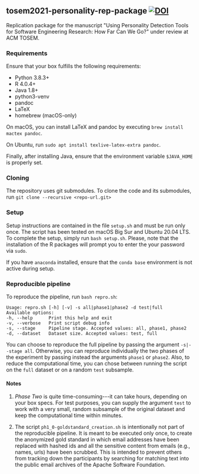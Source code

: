 ## tosem2021-personality-rep-package [![DOI](https://zenodo.org/badge/DOI/10.5281/zenodo.4720988.svg)](https://doi.org/10.5281/zenodo.4720988)
Replication package for the manuscript "Using Personality Detection Tools for Software Engineering Research: How Far Can
We Go?" under review at ACM TOSEM.

### Requirements
Ensure that your box fulfills the following requirements:
* Python 3.8.3+
* R 4.0.4+
* Java 1.8+
* python3-venv
* pandoc
* LaTeX
* homebrew (macOS-only)

On macOS, you can install LaTeX and pandoc by executing `brew install mactex pandoc`.

On Ubuntu, run `sudo apt install texlive-latex-extra pandoc`.

Finally, after installing Java, ensure that the environment variable `$JAVA_HOME` is properly set.

### Cloning
The repository uses git submodules. To clone the code and its submodules, run `git clone --recursive <repo-url.git>`

### Setup
Setup instructions are contained in the file `setup.sh` and must be run only once. The script has been tested on macOS Big Sur and Ubuntu 20.04 LTS.
To complete the setup, simply run `bash setup.sh`. Please, note that the installation of the R packages will prompt you to enter the your password via `sudo`. 

If you have `anaconda` installed, ensure that the `conda base` environment is not active during setup.

### Reproducible pipeline

To reproduce the pipeline, run `bash repro.sh`:
```text
Usage: repro.sh [-h] [-v] -s all|phase1|phase2 -d test|full
Available options:
-h, --help      Print this help and exit
-v, --verbose   Print script debug info
-s, --stage     Pipeline stage. Accepted values: all, phase1, phase2
-d, --dataset   Dataset size. Accepted values: test, full
```

You can choose to reproduce the full pipeline by passing the argument `-s|--stage all`.
Otherwise, you can reproduce individually the two phases of the experiment by passing instead
the arguments `phase1` or `phase2`. Also, to reduce the computational time, you can chose between running the script
on the `full` dataset or on a random `test` subsample.

#### Notes

1. *Phase Two* is quite time-consuming---it can take hours, depending on your box specs. For test 
   purposes, you can supply the argument `test` to work with a very small, random subsample of the original dataset and 
   keep the computational time within minutes.

2. The script `ph1_0-goldstandard_creation.sh` is intentionally not part of the reproducible pipeline. It is meant to be
   executed only once, to create the anonymized gold standard in which email addresses have been replaced
   with hashed ids and all the sensitive content from emails (e.g., names, urls) have been scrubbed. This is intended to prevent others 
   from tracking down the participants by searching for matching text into the public email archives of the Apache Software Foundation.
